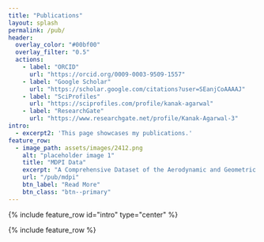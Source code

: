 ```yaml
---
title: "Publications"
layout: splash
permalink: /pub/
header:
  overlay_color: "#00bf00"
  overlay_filter: "0.5"
  actions:
    - label: "ORCID"
      url: "https://orcid.org/0009-0003-9509-1557"
    - label: "Google Scholar"
      url: "https://scholar.google.com/citations?user=SEanjCoAAAAJ"
    - label: "SciProfiles"
      url: "https://sciprofiles.com/profile/kanak-agarwal"
    - label: "ResearchGate"
      url: "https://www.researchgate.net/profile/Kanak-Agarwal-3"
intro: 
  - excerpt2: 'This page showcases my publications.'
feature_row:
  - image_path: assets/images/2412.png
    alt: "placeholder image 1"
    title: "MDPI Data"
    excerpt: "A Comprehensive Dataset of the Aerodynamic and Geometric Coefficients of Airfoils in the Public Domain<br><br><b> Date: </b> April 2024"
    url: "/pub/mdpi"
    btn_label: "Read More"
    btn_class: "btn--primary"
---
```


{% include feature_row id="intro" type="center" %}

{% include feature_row %}

